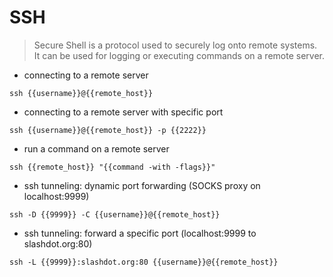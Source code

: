 # SSH

> Secure Shell is a protocol used to securely log onto remote systems.
> It can be used for logging or executing commands on a remote server.

- connecting to a remote server

`ssh {{username}}@{{remote_host}}`

- connecting to a remote server with specific port

`ssh {{username}}@{{remote_host}} -p {{2222}}`

- run a command on a remote server
 
`ssh {{remote_host}} "{{command -with -flags}}"`

- ssh tunneling: dynamic port forwarding (SOCKS proxy on localhost:9999) 

`ssh -D {{9999}} -C {{username}}@{{remote_host}}`

- ssh tunneling: forward a specific port (localhost:9999 to slashdot.org:80)

`ssh -L {{9999}}:slashdot.org:80 {{username}}@{{remote_host}}`
